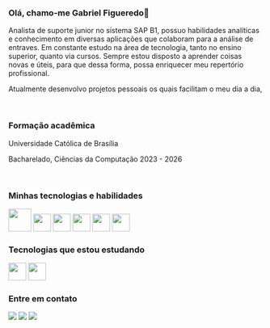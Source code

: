 ### Olá, chamo-me Gabriel Figueredo👋

Analista de suporte junior no sistema SAP B1, possuo habilidades analíticas e conhecimento em diversas aplicações que colaboram para a análise de entraves. Em constante estudo na área de tecnologia, tanto no ensino superior, quanto via cursos. Sempre estou disposto a aprender coisas novas e úteis, para que dessa forma, possa enriquecer meu repertório profissional.

Atualmente desenvolvo projetos pessoais os quais facilitam o meu dia a dia, 

<br>

### Formação acadêmica
Universidade Católica de Brasília

Bacharelado, Ciências da Computação
2023 - 2026

<br>

### Minhas tecnologias e habilidades
<span>

  <img width="45" src="https://cdn.jsdelivr.net/gh/devicons/devicon/icons/mysql/mysql-original-wordmark.svg" />
  <img width="35" src="https://cdn.jsdelivr.net/gh/devicons/devicon/icons/javascript/javascript-original.svg" />
  <img width="35" src="https://cdn.jsdelivr.net/gh/devicons/devicon/icons/html5/html5-original-wordmark.svg" />
  <img width="35" src="https://cdn.jsdelivr.net/gh/devicons/devicon/icons/c/c-original.svg" /> 
  <img width="35" src="https://cdn.jsdelivr.net/gh/devicons/devicon/icons/css3/css3-original.svg" />    
  <img width="35" src="https://cdn.jsdelivr.net/gh/devicons/devicon/icons/bootstrap/bootstrap-original-wordmark.svg" />
          
</span>

<br>

### Tecnologias que estou estudando
<span>
  
  <img width="35" src="https://cdn.jsdelivr.net/gh/devicons/devicon/icons/typescript/typescript-original.svg" />        
  <img width="35" src="https://cdn.jsdelivr.net/gh/devicons/devicon/icons/react/react-original-wordmark.svg" />
          
</span>

<br>

### Entre em contato

<div>
<a href="https://instagram.com/0Figueredo" target="_blank"><img loading="lazy" src="https://img.shields.io/badge/-Instagram-%23E4405F?style=for-the-badge&logo=instagram&logoColor=white" target="_blank"></a>
<a href = "mailto:gabriel.sfigueredo8@gmail.com"><img loading="lazy" src="https://img.shields.io/badge/Gmail-D14836?style=for-the-badge&logo=gmail&logoColor=white" target="_blank"></a>
<a href="https://www.linkedin.com/in/gabriel-figueredo-340891266" target="_blank"><img loading="lazy" src="https://img.shields.io/badge/-LinkedIn-%230077B5?style=for-the-badge&logo=linkedin&logoColor=white" target="_blank"></a>   
</div> 
</div>
